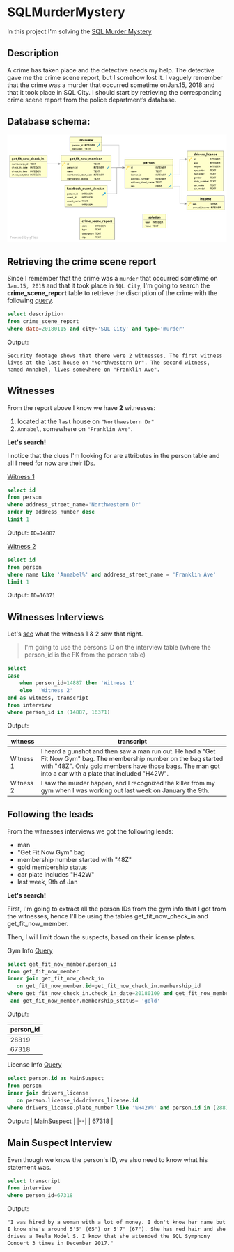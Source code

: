 # SQLMurderMystery

In this project I'm solving the [SQL Murder Mystery](https://mystery.knightlab.com/)

## Description
A crime has taken place and the detective needs my help. The detective gave me the crime scene report, but I somehow lost it. I vaguely remember that the crime was a ​murder​ that occurred sometime on ​Jan.15, 2018​ and that it took place in ​SQL City​. I should start by retrieving the corresponding crime scene report from the police department’s database.

## Database schema:
![Database schema](db_schema.png)

## Retrieving the crime scene report
Since I remember that the crime was a `​murder`​ that occurred sometime on `​Jan.15, 2018`​ and that it took place in `​SQL City`, I'm going to search the **crime_scene_report** table to retrieve the discription of the crime with the following [query](queries/crime_scene_report_description.sql).

```sql
select description
from crime_scene_report   
where date=20180115 and city='SQL City' and type='murder'
```
Output:
```
Security footage shows that there were 2 witnesses. The first witness lives at the last house on "Northwestern Dr". The second witness, named Annabel, lives somewhere on "Franklin Ave".
```
## Witnesses
From the report above I know we have **2** witnesses:
1. located at the `last` house on `"Northwestern Dr"`
2. `Annabel`, somewhere on `"Franklin Ave"`. 

**Let's search!**

I notice that the clues I'm looking for are attributes in the person table and all I need for now are their IDs.

[Witness 1](queries/witness1_id.sql)
```sql
select id
from person
where address_street_name='Northwestern Dr'
order by address_number desc 
limit 1
```
Output: 
`ID=14887`

[Witness 2](queries/witness2_id.sql)

```sql
select id
from person
where name like 'Annabel%' and address_street_name = 'Franklin Ave'
limit 1
```
Output: 
`ID=16371`

## Witnesses Interviews

Let's [see](queries/witnesses_interviews.sql) what the witness 1 & 2 saw that night.

> I'm going to use the persons ID on the interview table (where the person_id is the FK from the person table)

```sql
select 
case
	when person_id=14887 then 'Witness 1'
	else  'Witness 2'
end as witness, transcript	
from interview
where person_id in (14887, 16371)
```
Output:

|witness|transcript  |
|--|--|
|Witness 1 |I heard a gunshot and then saw a man run out. He had a "Get Fit Now Gym" bag. The membership number on the bag started with "48Z". Only gold members have those bags. The man got into a car with a plate that included "H42W".  |
|Witness 2 | I saw the murder happen, and I recognized the killer from my gym when I was working out last week on January the 9th. |

## Following the leads

From the witnesses interviews we got the following leads:
- man
- "Get Fit Now Gym" bag
- membership number started with "48Z"
- gold membership status
- car plate includes "H42W"
- last week, 9th of Jan

**Let's search!**

First, I'm going to extract all the person IDs from the gym info that I got from the witnesses, hence I'll be using the tables get_fit_now_check_in and get_fit_now_member.

Then, I will limit down the suspects, based on their license plates.

Gym Info [Query](queries/suspects_from_gym_info.sql)

```sql
select get_fit_now_member.person_id
from get_fit_now_member
inner join get_fit_now_check_in
   on get_fit_now_member.id=get_fit_now_check_in.membership_id
where get_fit_now_check_in.check_in_date=20180109 and get_fit_now_member.id like '48Z%'
 and get_fit_now_member.membership_status= 'gold'
```
Output:

| person_id |
|--|
|  28819  |
|  67318  |

License Info [Query](queries/main_suspect_license.sql)

```sql
select person.id as MainSuspect
from person
inner join drivers_license
   on person.license_id=drivers_license.id
where drivers_license.plate_number like '%H42W%' and person.id in (28819,67318)
```
Output:
| MainSuspect |
|--|
|  67318  |

## Main Suspect Interview
Even though we know the person's ID, we also need to know what his statement was.
```sql
select transcript
from interview
where person_id=67318
```
Output:
```
"I was hired by a woman with a lot of money. I don't know her name but I know she's around 5'5" (65") or 5'7" (67"). She has red hair and she drives a Tesla Model S. I know that she attended the SQL Symphony Concert 3 times in December 2017."
```
